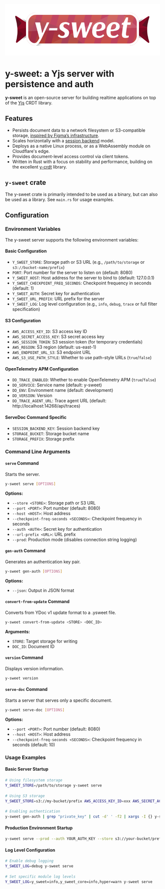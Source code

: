 <img src="https://raw.githubusercontent.com/drifting-in-space/y-sweet/main/logo.svg" />

# y-sweet: a Yjs server with persistence and auth

**y-sweet** is an open-source server for building realtime applications on top of the [Yjs](https://github.com/yjs/yjs) CRDT library.

## Features

- Persists document data to a network filesystem or S3-compatible storage, [inspired by Figma’s infrastructure](https://digest.browsertech.com/archive/browsertech-digest-figma-is-a-file-editor/).
- Scales horizontally with a [session backend](https://driftingin.space/posts/session-lived-application-backends) model.
- Deploys as a native Linux process, or as a WebAssembly module on Cloudflare's edge.
- Provides document-level access control via client tokens.
- Written in Rust with a focus on stability and performance, building on the excellent [y-crdt](https://github.com/y-crdt/y-crdt/) library.

## `y-sweet` crate

The y-sweet crate is primarily intended to be used as a binary, but can also be used as a library. See `main.rs` for usage examples.

## Configuration

### Environment Variables

The y-sweet server supports the following environment variables:

#### Basic Configuration

- `Y_SWEET_STORE`: Storage path or S3 URL (e.g., `/path/to/storage` or `s3://bucket-name/prefix`)
- `PORT`: Port number for the server to listen on (default: 8080)
- `Y_SWEET_HOST`: Host address for the server to bind to (default: 127.0.0.1)
- `Y_SWEET_CHECKPOINT_FREQ_SECONDS`: Checkpoint frequency in seconds (default: 1)
- `Y_SWEET_AUTH`: Secret key for authentication
- `Y_SWEET_URL_PREFIX`: URL prefix for the server
- `Y_SWEET_LOG`: Log level configuration (e.g., `info`, `debug`, `trace` or full filter specification)

#### S3 Configuration

- `AWS_ACCESS_KEY_ID`: S3 access key ID
- `AWS_SECRET_ACCESS_KEY`: S3 secret access key
- `AWS_SESSION_TOKEN`: S3 session token (for temporary credentials)
- `AWS_REGION`: S3 region (default: us-east-1)
- `AWS_ENDPOINT_URL_S3`: S3 endpoint URL
- `AWS_S3_USE_PATH_STYLE`: Whether to use path-style URLs (`true`/`false`)

#### OpenTelemetry APM Configuration

- `DD_TRACE_ENABLED`: Whether to enable OpenTelemetry APM (`true`/`false`)
- `DD_SERVICE`: Service name (default: y-sweet)
- `DD_ENV`: Environment name (default: development)
- `DD_VERSION`: Version
- `DD_TRACE_AGENT_URL`: Trace agent URL (default: http://localhost:14268/api/traces)

#### ServeDoc Command Specific

- `SESSION_BACKEND_KEY`: Session backend key
- `STORAGE_BUCKET`: Storage bucket name
- `STORAGE_PREFIX`: Storage prefix

### Command Line Arguments

#### `serve` Command

Starts the server.

```bash
y-sweet serve [OPTIONS]
```

**Options:**

- `--store <STORE>`: Storage path or S3 URL
- `--port <PORT>`: Port number (default: 8080)
- `--host <HOST>`: Host address
- `--checkpoint-freq-seconds <SECONDS>`: Checkpoint frequency in seconds
- `--auth <AUTH>`: Secret key for authentication
- `--url-prefix <URL>`: URL prefix
- `--prod`: Production mode (disables connection string logging)

#### `gen-auth` Command

Generates an authentication key pair.

```bash
y-sweet gen-auth [OPTIONS]
```

**Options:**

- `--json`: Output in JSON format

#### `convert-from-update` Command

Converts from YDoc v1 update format to a .ysweet file.

```bash
y-sweet convert-from-update <STORE> <DOC_ID>
```

**Arguments:**

- `STORE`: Target storage for writing
- `DOC_ID`: Document ID

#### `version` Command

Displays version information.

```bash
y-sweet version
```

#### `serve-doc` Command

Starts a server that serves only a specific document.

```bash
y-sweet serve-doc [OPTIONS]
```

**Options:**

- `--port <PORT>`: Port number (default: 8080)
- `--host <HOST>`: Host address
- `--checkpoint-freq-seconds <SECONDS>`: Checkpoint frequency in seconds (default: 10)

### Usage Examples

#### Basic Server Startup

```bash
# Using filesystem storage
Y_SWEET_STORE=/path/to/storage y-sweet serve

# Using S3 storage
Y_SWEET_STORE=s3://my-bucket/prefix AWS_ACCESS_KEY_ID=xxx AWS_SECRET_ACCESS_KEY=xxx y-sweet serve

# Enabling authentication
y-sweet gen-auth | grep "private_key" | cut -d' ' -f2 | xargs -I {} y-sweet serve --auth {}
```

#### Production Environment Startup

```bash
y-sweet serve --prod --auth YOUR_AUTH_KEY --store s3://your-bucket/prefix
```

#### Log Level Configuration

```bash
# Enable debug logging
Y_SWEET_LOG=debug y-sweet serve

# Set specific module log levels
Y_SWEET_LOG=y_sweet=info,y_sweet_core=info,hyper=warn y-sweet serve
```
